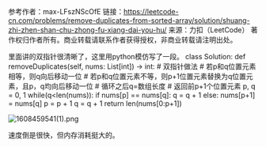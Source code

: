 参考作者：max-LFszNScOfE
链接：https://leetcode-cn.com/problems/remove-duplicates-from-sorted-array/solution/shuang-zhi-zhen-shan-chu-zhong-fu-xiang-dai-you-hu/
来源：力扣（LeetCode）
著作权归作者所有。商业转载请联系作者获得授权，非商业转载请注明出处。

里面讲的双指针很清晰了，这里用python模仿写了一段。
class Solution:
    def removeDuplicates(self, nums: List[int]) -> int:
        # 双指针做法
        # 若p和q位置元素相等，则q向后移动一位
        # 若p和q位置元素不等，则p+1位置元素替换为q位置元素，且p，q均向后移动一位
        # 循环之后q=数组长度
        # 返回前p+1个位置元素
        p, q = 0, 1
        while(q<len(nums)):
            if nums[p] == nums[q]:
                q = q + 1
            else:
                nums[p+1] = nums[q]
                p = p + 1
                q = q + 1
        return len(nums[0:p+1]) 

![1608459541(1).png](https://pic.leetcode-cn.com/1608459574-gCHwaT-1608459541\(1\).png)

速度倒是很快，但内存消耗挺大的。